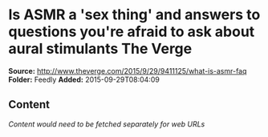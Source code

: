 # Is ASMR a 'sex thing' and answers to questions you're afraid to ask about aural stimulants The Verge

**Source:** http://www.theverge.com/2015/9/29/9411125/what-is-asmr-faq
**Folder:** Feedly
**Added:** 2015-09-29T08:04:09




## Content
*Content would need to be fetched separately for web URLs*

